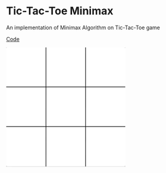 # Tic-Tac-Toe Minimax

An implementation of Minimax Algorithm on Tic-Tac-Toe game

[Code](https://github.com/mikakruschel/fun-coding/tree/master/tictactoe-minimax)

![GIF of tic-tac-toe](tictactoe.gif)
